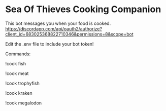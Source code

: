 # Sea Of Thieves Cooking Companion
This bot messages you when your food is cooked.
https://discordapp.com/api/oauth2/authorize?client_id=683025368822710346&permissions=8&scope=bot

Edit the .env file to include your bot token!

Commands:

!cook fish

!cook meat

!cook trophyfish

!cook kraken

!cook megalodon
